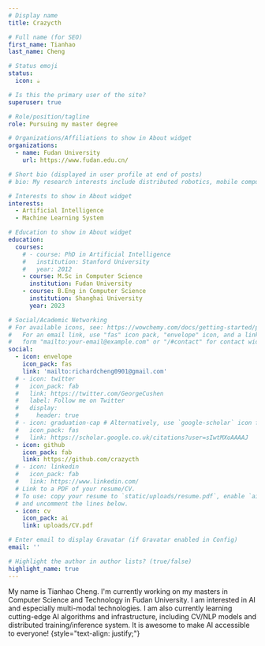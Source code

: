 ```yaml
---
# Display name
title: Crazycth

# Full name (for SEO)
first_name: Tianhao
last_name: Cheng

# Status emoji
status:
  icon: ☕️

# Is this the primary user of the site?
superuser: true

# Role/position/tagline
role: Pursuing my master degree

# Organizations/Affiliations to show in About widget
organizations:
  - name: Fudan University
    url: https://www.fudan.edu.cn/

# Short bio (displayed in user profile at end of posts)
# bio: My research interests include distributed robotics, mobile computing and programmable matter.

# Interests to show in About widget
interests:
  - Artificial Intelligence
  - Machine Learning System

# Education to show in About widget
education:
  courses:
    # - course: PhD in Artificial Intelligence
    #   institution: Stanford University
    #   year: 2012
    - course: M.Sc in Computer Science
      institution: Fudan University
    - course: B.Eng in Computer Science
      institution: Shanghai University
      year: 2023

# Social/Academic Networking
# For available icons, see: https://wowchemy.com/docs/getting-started/page-builder/#icons
#   For an email link, use "fas" icon pack, "envelope" icon, and a link in the
#   form "mailto:your-email@example.com" or "/#contact" for contact widget.
social:
  - icon: envelope
    icon_pack: fas
    link: 'mailto:richardcheng0901@gmail.com'
  # - icon: twitter
  #   icon_pack: fab
  #   link: https://twitter.com/GeorgeCushen
  #   label: Follow me on Twitter
  #   display:
  #     header: true
  # - icon: graduation-cap # Alternatively, use `google-scholar` icon from `ai` icon pack
  #   icon_pack: fas
  #   link: https://scholar.google.co.uk/citations?user=sIwtMXoAAAAJ
  - icon: github
    icon_pack: fab
    link: https://github.com/crazycth
  # - icon: linkedin
  #   icon_pack: fab
  #   link: https://www.linkedin.com/
  # Link to a PDF of your resume/CV.
  # To use: copy your resume to `static/uploads/resume.pdf`, enable `ai` icons in `params.yaml`,
  # and uncomment the lines below.
  - icon: cv
    icon_pack: ai
    link: uploads/CV.pdf

# Enter email to display Gravatar (if Gravatar enabled in Config)
email: ''

# Highlight the author in author lists? (true/false)
highlight_name: true
---
```


<!-- Alice Wu is a professor of artificial intelligence at the Stanford AI Lab. Her research interests include distributed robotics, mobile computing and programmable matter. She leads the Robotic Neurobiology group, which develops self-reconfiguring robots, systems of self-organizing robots, and mobile sensor networks. -->
My name is Tianhao Cheng. I'm currently working on my masters in Computer Science and Technology in Fudan University. I am  interested in AI and especially multi-modal technologies. I am also currently learning cutting-edge AI algorithms and infrastructure, including CV/NLP models and distributed training/inference system. It is awesome to make AI accessible to everyone!
{style="text-align: justify;"}